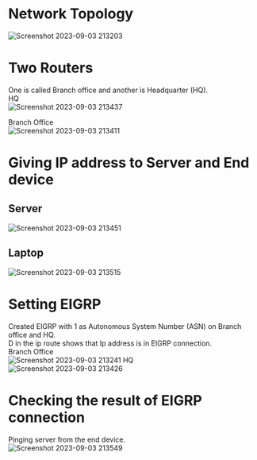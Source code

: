 # Network Topology  
![Screenshot 2023-09-03 213203](https://github.com/Kendra0004/CiscoNetwork_Lab/assets/142570738/32c1e1aa-2507-4b52-bf2e-83688a00bee1)

# Two Routers
One is called Branch office and another is Headquarter (HQ).<br>
HQ<br>
![Screenshot 2023-09-03 213437](https://github.com/Kendra0004/CiscoNetwork_Lab/assets/142570738/999fa7cd-82e8-4b3c-a7f4-9b4961511e30)<br>

Branch Office<br>
![Screenshot 2023-09-03 213411](https://github.com/Kendra0004/CiscoNetwork_Lab/assets/142570738/6fdd83bf-bbf7-496c-8878-1796cf25c4b9)<br>

# Giving IP address to Server and End device
## Server
![Screenshot 2023-09-03 213451](https://github.com/Kendra0004/CiscoNetwork_Lab/assets/142570738/e81934de-c7d1-4be8-b2c4-cf5a9612bb0e)

## Laptop
![Screenshot 2023-09-03 213515](https://github.com/Kendra0004/CiscoNetwork_Lab/assets/142570738/1445cefb-d487-43a9-b7bb-84d13c2b7bd0)

# Setting EIGRP
Created EIGRP with 1 as Autonomous System Number (ASN) on Branch office and HQ.<br>
D in the ip route shows that Ip address is in EIGRP connection.<br>
Branch Office<br>
![Screenshot 2023-09-03 213241](https://github.com/Kendra0004/CiscoNetwork_Lab/assets/142570738/63c0a754-e330-4f2e-b84d-9117250c06ec) 
HQ<br>
![Screenshot 2023-09-03 213426](https://github.com/Kendra0004/CiscoNetwork_Lab/assets/142570738/15040d4e-b298-4b12-983d-c203be8bc499)

# Checking the result of EIGRP connection
Pinging server from the end device.<br>
![Screenshot 2023-09-03 213549](https://github.com/Kendra0004/CiscoNetwork_Lab/assets/142570738/d6458292-86a9-4e7c-b211-32da3fbb3ba2)
